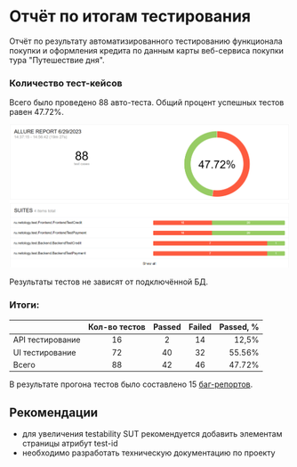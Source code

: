 # Отчёт по итогам тестирования
Отчёт по результату автоматизированного тестированию функционала покупки и оформления кредита по данным карты веб-сервиса покупки тура
"Путешествие дня".

### Количество тест-кейсов
Всего было проведено 88 авто-теста. Общий процент успешных тестов равен 47.72%.

![](pic/img.png)

Результаты тестов не зависят от подключённой БД.


### Итоги:

|                  | Кол-во тестов | Passed | Failed | Passed, % |
|:-----------------|:-------------:|:------:|:------:|----------:|
| API тестирование |      16       |   2    |   14   |     12,5% |
| UI тестирование  |      72       |   40   |   32   |    55.56% |
| Всего            |      88       |   42   |   46   |    47.72% |

В результате прогона тестов было составлено 15 [баг-репортов](https://github.com/Helena1199/DiplomQA/issues).

## Рекомендации

- для увеличения testability SUT рекомендуется добавить элементам страницы атрибут test-id
- необходимо разработать техническую документацию по проекту
